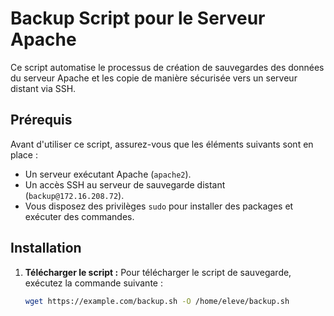 # Backup Script pour le Serveur Apache

Ce script automatise le processus de création de sauvegardes des données du serveur Apache et les copie de manière sécurisée vers un serveur distant via SSH.

## Prérequis

Avant d'utiliser ce script, assurez-vous que les éléments suivants sont en place :

- Un serveur exécutant Apache (`apache2`).
- Un accès SSH au serveur de sauvegarde distant (`backup@172.16.208.72`).
- Vous disposez des privilèges `sudo` pour installer des packages et exécuter des commandes.

## Installation

1. **Télécharger le script :**
   Pour télécharger le script de sauvegarde, exécutez la commande suivante :
   ```bash
   wget https://example.com/backup.sh -O /home/eleve/backup.sh

